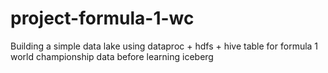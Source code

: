 # project-formula-1-wc
Building a simple data lake using dataproc + hdfs + hive table for formula 1 world championship data before learning iceberg
